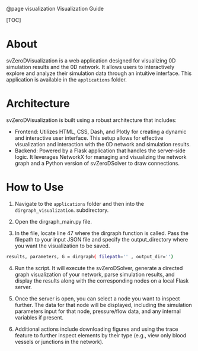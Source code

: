 @page visualization Visualization Guide

[TOC]

# About

svZeroDVisualization is a web application designed for visualizing 0D simulation results and the 0D network. It allows users to interactively explore and analyze their simulation data through an intuitive interface. 
This application is available in the  `applications` folder.


# Architecture
svZeroDVisualization is built using a robust architecture that includes:
- Frontend: Utilizes HTML, CSS, Dash, and Plotly for creating a dynamic and interactive user interface. This setup allows for effective visualization and interaction with the 0D network and simulation results.
- Backend: Powered by a Flask application that handles the server-side logic. It leverages NetworkX for managing and visualizing the network graph and a Python version of svZeroDSolver to draw connections.


# How to Use
1. Navigate to the `applications` folder and then into the `dirgraph_visualization`.  subdirectory.

2. Open the dirgraph_main.py file.

3. In the file, locate line 47 where the dirgraph function is called. 
Pass the filepath to your input JSON file and specify the output_directory where you want the visualization to be saved.

```bash
results, parameters, G = dirgraph( filepath='' , output_dir='')
```

4. Run the script. It will execute the svZeroDSolver, generate a directed graph visualization of your network, parse simulation results, 
and display the results along with the corresponding nodes on a local Flask server.

5. Once the server is open, you can select a node you want to inspect further. The data for that node will be displayed, including the simulation parameters input for that node, pressure/flow data, and any internal variables if present.

6. Additional actions include downloading figures and using the trace feature to further inspect elements by their type (e.g., view only blood vessels or junctions in the network).